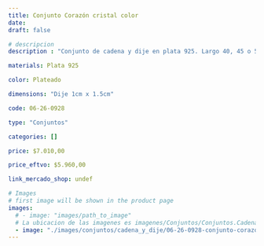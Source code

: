 ```yaml
---
title: Conjunto Corazón cristal color
date: 
draft: false

# descripcion
description : "Conjunto de cadena y dije en plata 925. Largo 40, 45 o 50 cm a elección."

materials: Plata 925

color: Plateado

dimensions: "Dije 1cm x 1.5cm"

code: 06-26-0928

type: "Conjuntos"

categories: []

price: $7.010,00

price_eftvo: $5.960,00

link_mercado_shop: undef

# Images
# first image will be shown in the product page
images:
  # - image: "images/path_to_image"
  # La ubicacion de las imagenes es imagenes/Conjuntos/Conjuntos.Cadena y Dije/06-26-0928-conjunto-corazon-cristal-color
  - image: "./images/conjuntos/cadena_y_dije/06-26-0928-conjunto-corazon-cristal-color.jpg"
---
```

